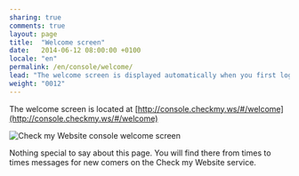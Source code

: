```yaml
---
sharing: true
comments: true
layout: page
title:  "Welcome screen"
date:   2014-06-12 08:00:00 +0100
locale: "en"
permalink: /en/console/welcome/
lead: "The welcome screen is displayed automatically when you first login into the console."
weight: "0012"
---
```


The welcome screen is located at [http://console.checkmy.ws/#/welcome](http://console.checkmy.ws/#/welcome)

![Check my Website console welcome screen](/assets/img/fullsize/en/console/welcome/welcome-screen.png)

Nothing special to say about this page. You will find there from times to times messages for new comers on the Check my Website service.